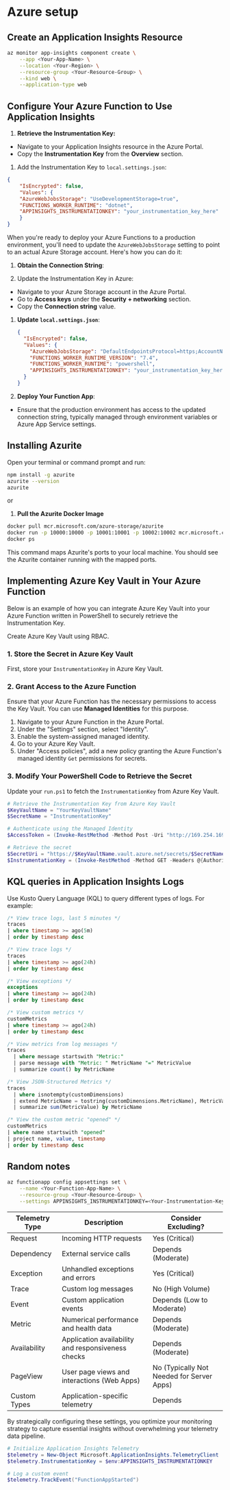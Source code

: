 # Azure setup

## Create an Application Insights Resource

```bash
az monitor app-insights component create \
    --app <Your-App-Name> \
    --location <Your-Region> \
    --resource-group <Your-Resource-Group> \
    --kind web \
    --application-type web
```

## Configure Your Azure Function to Use Application Insights

1. **Retrieve the Instrumentation Key:**

- Navigate to your Application Insights resource in the Azure Portal.
- Copy the **Instrumentation Key** from the **Overview** section.

1. Add the Instrumentation Key to `local.settings.json`:

```json
{
    "IsEncrypted": false,
    "Values": {
    "AzureWebJobsStorage": "UseDevelopmentStorage=true",
    "FUNCTIONS_WORKER_RUNTIME": "dotnet",
    "APPINSIGHTS_INSTRUMENTATIONKEY": "your_instrumentation_key_here"
    }
}
```

When you're ready to deploy your Azure Functions to a production environment, you'll need to update the `AzureWebJobsStorage` setting to point to an actual Azure Storage account. Here's how you can do it:

1. **Obtain the Connection String**:

1. Update the Instrumentation Key in Azure:

- Navigate to your Azure Storage account in the Azure Portal.
- Go to **Access keys** under the **Security + networking** section.
- Copy the **Connection string** value.

1. **Update `local.settings.json`**:

   ```json:local.settings.json
   {
     "IsEncrypted": false,
     "Values": {
       "AzureWebJobsStorage": "DefaultEndpointsProtocol=https;AccountName=your_account_name;AccountKey=your_account_key;EndpointSuffix=core.windows.net",
       "FUNCTIONS_WORKER_RUNTIME_VERSION": "7.4",
       "FUNCTIONS_WORKER_RUNTIME": "powershell",
       "APPINSIGHTS_INSTRUMENTATIONKEY": "your_instrumentation_key_here"
     }
   }
   ```

1. **Deploy Your Function App**:

- Ensure that the production environment has access to the updated connection string, typically managed through environment variables or Azure App Service settings.

## Installing Azurite

Open your terminal or command prompt and run:

```bash
npm install -g azurite
azurite --version
azurite
```

or

1. **Pull the Azurite Docker Image**

```bash
docker pull mcr.microsoft.com/azure-storage/azurite
docker run -p 10000:10000 -p 10001:10001 -p 10002:10002 mcr.microsoft.com/azure-storage/azurite
docker ps
```

This command maps Azurite's ports to your local machine.
You should see the Azurite container running with the mapped ports.

## **Implementing Azure Key Vault in Your Azure Function**

Below is an example of how you can integrate Azure Key Vault into your Azure Function written in PowerShell to securely retrieve the Instrumentation Key.

Create Azure Key Vault using RBAC.

### **1. Store the Secret in Azure Key Vault**

First, store your `InstrumentationKey` in Azure Key Vault.

### **2. Grant Access to the Azure Function**

Ensure that your Azure Function has the necessary permissions to access the Key Vault. You can use **Managed Identities** for this purpose.

1. Navigate to your Azure Function in the Azure Portal.
2. Under the "Settings" section, select "Identity".
3. Enable the system-assigned managed identity.
4. Go to your Azure Key Vault.
5. Under "Access policies", add a new policy granting the Azure Function's managed identity `Get` permissions for secrets.

### **3. Modify Your PowerShell Code to Retrieve the Secret**

Update your `run.ps1` to fetch the `InstrumentationKey` from Azure Key Vault.

```powershell
# Retrieve the Instrumentation Key from Azure Key Vault
$KeyVaultName = "YourKeyVaultName"
$SecretName = "InstrumentationKey"

# Authenticate using the Managed Identity
$AccessToken = (Invoke-RestMethod -Method Post -Uri "http://169.254.169.254/metadata/identity/oauth2/token?resource=https://vault.azure.net&api-version=2019-08-01" -Headers @{Metadata="true"}).access_token

# Retrieve the secret
$SecretUri = "https://$KeyVaultName.vault.azure.net/secrets/$SecretName"
$InstrumentationKey = (Invoke-RestMethod -Method GET -Headers @{Authorization = "Bearer $AccessToken"} -Uri "$SecretUri?api-version=7.0").value
```

## KQL queries in Application Insights Logs

Use Kusto Query Language (KQL) to query different types of logs. For example:

```sql
/* View trace logs, last 5 minutes */
traces
| where timestamp >= ago(5m)
| order by timestamp desc

/* View trace logs */
traces
| where timestamp >= ago(24h)
| order by timestamp desc

/* View exceptions */
exceptions
| where timestamp >= ago(24h)
| order by timestamp desc

/* View custom metrics */
customMetrics
| where timestamp >= ago(24h)
| order by timestamp desc

/* View metrics from log messages */
traces
  | where message startswith "Metric:"
  | parse message with "Metric: " MetricName "=" MetricValue
  | summarize count() by MetricName

/* View JSON-Structured Metrics */
traces
  | where isnotempty(customDimensions)
  | extend MetricName = tostring(customDimensions.MetricName), MetricValue = toint(customDimensions.MetricValue)
  | summarize sum(MetricValue) by MetricName

/* View the custom metric "opened" */
customMetrics
| where name startswith "opened"
| project name, value, timestamp
| order by timestamp desc
```

## Random notes

```bash
az functionapp config appsettings set \
    --name <Your-Function-App-Name> \
    --resource-group <Your-Resource-Group> \
    --settings APPINSIGHTS_INSTRUMENTATIONKEY=<Your-Instrumentation-Key>
```

| Telemetry Type | Description | Consider Excluding? |
|--------------------|------------------------------------------------------|------------------------------|
| Request | Incoming HTTP requests | Yes (Critical) |
| Dependency | External service calls | Depends (Moderate) |
| Exception | Unhandled exceptions and errors | Yes (Critical) |
| Trace | Custom log messages | No (High Volume) |
| Event | Custom application events | Depends (Low to Moderate)|
| Metric | Numerical performance and health data | Depends (Moderate) |
| Availability | Application availability and responsiveness checks | Depends (Moderate) |
| PageView | User page views and interactions (Web Apps) | No (Typically Not Needed for Server Apps) |
| Custom Types | Application-specific telemetry | Depends |
By strategically configuring these settings, you optimize your monitoring strategy to capture essential insights without overwhelming your telemetry data pipeline.

```powershell
# Initialize Application Insights Telemetry
$telemetry = New-Object Microsoft.ApplicationInsights.TelemetryClient
$telemetry.InstrumentationKey = $env:APPINSIGHTS_INSTRUMENTATIONKEY

# Log a custom event
$telemetry.TrackEvent("FunctionAppStarted")
```
